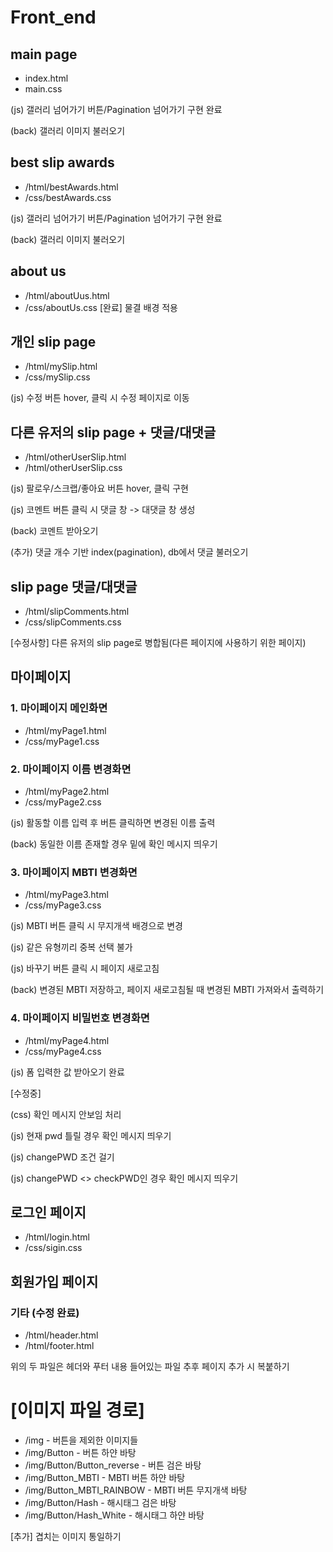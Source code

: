 # Front_end

## main page

- index.html
- main.css

(js) 갤러리 넘어가기 버튼/Pagination 넘어가기 구현 완료

(back) 갤러리 이미지 불러오기

## best slip awards

- /html/bestAwards.html
- /css/bestAwards.css

(js) 갤러리 넘어가기 버튼/Pagination 넘어가기 구현 완료

(back) 갤러리 이미지 불러오기

## about us

- /html/aboutUus.html
- /css/aboutUs.css
  [완료] 물결 배경 적용

## 개인 slip page

- /html/mySlip.html
- /css/mySlip.css

(js) 수정 버튼 hover, 클릭 시 수정 페이지로 이동


## 다른 유저의 slip page + 댓글/대댓글

- /html/otherUserSlip.html
- /html/otherUserSlip.css

(js) 팔로우/스크랩/좋아요 버튼 hover, 클릭 구현

(js) 코멘트 버튼 클릭 시 댓글 창 -> 대댓글 창 생성

(back) 코멘트 받아오기

(추가) 댓글 개수 기반 index(pagination), db에서 댓글 불러오기

## slip page 댓글/대댓글

- /html/slipComments.html
- /css/slipComments.css

[수정사항] 다른 유저의 slip page로 병합됨(다른 페이지에 사용하기 위한 페이지)

## 마이페이지

### 1. 마이페이지 메인화면

- /html/myPage1.html
- /css/myPage1.css

### 2. 마이페이지 이름 변경화면

- /html/myPage2.html
- /css/myPage2.css

(js) 활동할 이름 입력 후 버튼 클릭하면 변경된 이름 출력

(back) 동일한 이름 존재할 경우 밑에 확인 메시지 띄우기

### 3. 마이페이지 MBTI 변경화면

- /html/myPage3.html
- /css/myPage3.css

(js) MBTI 버튼 클릭 시 무지개색 배경으로 변경

(js) 같은 유형끼리 중복 선택 불가

(js) 바꾸기 버튼 클릭 시 페이지 새로고침

(back) 변경된 MBTI 저장하고, 페이지 새로고침될 때 변경된 MBTI 가져와서 출력하기

### 4. 마이페이지 비밀번호 변경화면

- /html/myPage4.html
- /css/myPage4.css

(js) 폼 입력한 값 받아오기 완료

[수정중]

(css) 확인 메시지 안보임 처리

(js) 현재 pwd 틀릴 경우 확인 메시지 띄우기

(js) changePWD 조건 걸기

(js) changePWD <> checkPWD인 경우 확인 메시지 띄우기

## 로그인 페이지

- /html/login.html
- /css/sigin.css

## 회원가입 페이지

### 기타 (수정 완료)

- /html/header.html
- /html/footer.html

위의 두 파일은 헤더와 푸터 내용 들어있는 파일
추후 페이지 추가 시 복붙하기

# [이미지 파일 경로]
- /img - 버튼을 제외한 이미지들
- /img/Button - 버튼 하얀 바탕
- /img/Button/Button_reverse - 버튼 검은 바탕
- /img/Button_MBTI - MBTI 버튼 하얀 바탕
- /img/Button_MBTI_RAINBOW - MBTI 버튼 무지개색 바탕
- /img/Button/Hash  - 해시태그 검은 바탕
- /img/Button/Hash_White - 해시태그 하얀 바탕

[추가]
겹치는 이미지 통일하기